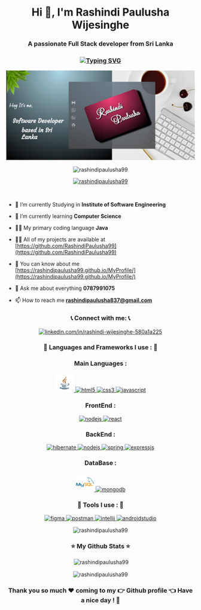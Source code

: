 <h1 align="center">Hi 👋, I'm Rashindi Paulusha Wijesinghe</h1>

<h3 align="center">A passionate Full Stack developer from Sri Lanka</h3>

<h3 align="center"><a href="https://git.io/typing-svg" align="center"><img align="center" src="https://readme-typing-svg.herokuapp.com?font=Fira+Code&size=25&duration=4000&center=true&vCenter=true&width=435&lines=Software+Developer;Software+Designer;Dancer" alt="Typing SVG" style="max-width:100%" /></a></h3>

<p align="center"><img src="profile.png" alt="animated" /></p>

<p align="center"> <img src="https://komarev.com/ghpvc/?username=rashindipaulusha99&label=Profile%20views&color=0e75b6&style=flat" alt="rashindipaulusha99" /> </p>

<p align="center"> <a href="https://github.com/ryo-ma/github-profile-trophy"><img src="https://github-profile-trophy.vercel.app/?username=rashindipaulusha99" alt="rashindipaulusha99" /></a> </p>

<p align="center"> <a href="https://twitter.com/" target="blank"><img src="https://img.shields.io/twitter/follow/?logo=twitter&style=for-the-badge" alt="" /></a> </p>

- 🔭 I’m currently Studying in **Institute of Software Engineering**

- 🌱 I’m currently learning **Computer Science**

- 👨‍🎓 My primary coding language **Java**

- 👨‍💻 All of my projects are available at [https://github.com/RashindiPaulusha99](https://github.com/RashindiPaulusha99)

- 📝 You can know about me [https://rashindipaulusha99.github.io/MyProfile/](https://rashindipaulusha99.github.io/MyProfile/)

- 💬 Ask me about everything **0787991075**

- 📫 How to reach me **rashindipaulusha837@gmail.com**

<h3 align="center"> 📞 Connect with me: 📞</h3>
<p align="center">
<a href="https://linkedin.com/in/linkedin.com/in/rashindi-wijesinghe-580a1a225" target="blank"><img align="center" src="https://raw.githubusercontent.com/rahuldkjain/github-profile-readme-generator/master/src/images/icons/Social/linked-in-alt.svg" alt="linkedin.com/in/rashindi-wijesinghe-580a1a225" height="30" width="40" /></a>
</p>

<h3 align="center" style="çolor:red"> 📗 Languages and Frameworks I use : 📗</h3>
<h3 align="center">Main Languages :</h3>
<p align="center"> <a href="https://www.java.com" target="_blank" rel="noreferrer"> <img src="https://raw.githubusercontent.com/Deathopex/Deathopex/main/java.gif" alt="java" width="50" height="50"/> </a> <a href="https://www.w3.org/html/" target="_blank" rel="noreferrer"> <img src="https://media1.giphy.com/media/XAxylRMCdpbEWUAvr8/giphy.gif?cid=ecf05e47bn8pjmcdx7itr2xrq8sdk3esyev1o145jlrfbp8m&rid=giphy.gif&ct=s" alt="html5" width="50" height="50"/> </a> <a href="https://www.w3schools.com/css/" target="_blank" rel="noreferrer"> <img src="https://media4.giphy.com/media/fsEaZldNC8A1PJ3mwp/giphy.gif?cid=ecf05e47x9scanwn6zzt02wi3ygh5kxcx71sa35ltdao6f73&rid=giphy.gif&ct=s" alt="css3" width="50" height="50"/> </a>  <a href="https://developer.mozilla.org/en-US/docs/Web/JavaScript" target="_blank" rel="noreferrer"> <img src="https://media3.giphy.com/media/ln7z2eWriiQAllfVcn/giphy.gif?cid=6c09b952idha5aup76uk729ej5nrwowvv34ttf3qw7t6wcwp&rid=giphy.gif&ct=s" alt="javascript" width="50" height="50"/> </a>  </p>
  
<h3 align="center">FrontEnd :</h3>
<p align="center"> <a href="https://getbootstrap.com/" target="_blank" rel="noreferrer"> <img src="https://media0.giphy.com/media/Sr8xDpMwVKOHUWDVRD/giphy.gif?cid=ecf05e478rkfbb3qwezsr9os6lxsaiou4jsa1u18g2wyl6k3&rid=giphy.gif&ct=s" alt="nodejs" width="50" height="50"/> </a> <a href="https://reactjs.org/" target="_blank" rel="noreferrer"> <img src="https://media3.giphy.com/media/eNAsjO55tPbgaor7ma/giphy.gif?cid=ecf05e47t53h81bs9yr8liiu2p187xeasf1t7e3f6gor8zr1&rid=giphy.gif&ct=s" alt="react" width="50" height="50"/> </a> </p>
 
<h3 align="center">BackEnd :</h3>
<p align="center"> <a href="https://hibernate.org/" target="_blank" rel="noreferrer"> <img src="https://cdn.worldvectorlogo.com/logos/hibernate.svg" alt="hibernate" width="50" height="50"/> </a> <a href="https://nodejs.org" target="_blank" rel="noreferrer"> <img src="https://media4.giphy.com/media/kdFc8fubgS31b8DsVu/giphy.gif?cid=ecf05e475jk5rg26q4p1cwmch9ixcra0k1insfp40j0bce1l&rid=giphy.gif&ct=s" alt="nodejs" width="50" height="50"/> </a> <a href="https://spring.io/" target="_blank" rel="noreferrer"> <img src="https://cdn.worldvectorlogo.com/logos/spring-3.svg" alt="spring" width="50" height="50"/> </a> <a href="https://expressjs.com/" target="_blank" rel="noreferrer"> <img src="https://cdn.worldvectorlogo.com/logos/express-109.svg" alt="expressjs" width="50" height="50"/> </a> </p>

<h3 align="center">DataBase :</h3>
<p align="center"> <a href="https://www.mysql.com/" target="_blank" rel="noreferrer"> <img src="https://raw.githubusercontent.com/devicons/devicon/master/icons/mysql/mysql-original-wordmark.svg" alt="mysql" width="50" height="50"/> </a> <a href="https://www.mongodb.com/" target="_blank" rel="noreferrer"> <img src="https://media1.giphy.com/media/tAjb5pyCEBhEb8jWxC/giphy.gif?cid=ecf05e47ta5w4grjrt66681t949me4y88e9i3bhz0fkd7z0z&rid=giphy.gif&ct=s" alt="mongodb" width="50" height="50"/> </a>  </p>

<h3 align="center"> 📌 Tools I use : 📌</h3>
<p align="center"> <a href="https://www.w3schools.com/css/" target="_blank" rel="noreferrer"> <a href="https://www.figma.com/" target="_blank" rel="noreferrer"> <img src="https://www.vectorlogo.zone/logos/figma/figma-icon.svg" alt="figma" width="50" height="50"/> </a> <a href="https://postman.com" target="_blank" rel="noreferrer"> <img src="https://www.vectorlogo.zone/logos/getpostman/getpostman-icon.svg" alt="postman" width="50" height="50"/> </a> <a href="https://www.jetbrains.com/" target="_blank" rel="noreferrer"> <img src="https://vectorwiki.com/images/ZgSyR__intellij-idea.svg" alt="intellij" width="50" height="50"/> </a> <a href="https://developer.android.com/" target="_blank" rel="noreferrer"> <img src="https://cdn.worldvectorlogo.com/logos/android-studio-1.svg" alt="androidstudio" width="60" height="60"/> </a> </p>

<p align="center"><img align="center" src="https://github-readme-stats.vercel.app/api/top-langs?username=rashindipaulusha99&show_icons=true&locale=en&layout=compact&theme=gotham" alt="rashindipaulusha99" /></p>

<h3 align="center"> ⭐ My Github Stats ⭐</h3>
<p align="center">&nbsp;<img align="center" src="https://github-readme-stats.vercel.app/api?username=rashindipaulusha99&show_icons=true&locale=en&theme=radical" alt="rashindipaulusha99" /></p>

<p align="center"><img align="center" src="https://github-readme-streak-stats.herokuapp.com/?user=rashindipaulusha99&theme=tokyonight" alt="rashindipaulusha99" /></p>

<h3 align="center">Thank you so much ❤️ coming to my 👉 Github profile 👈  Have a nice day ! 👋</h3>
